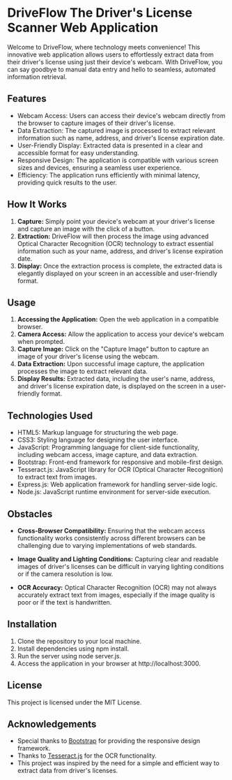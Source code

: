 # DriveFlow The Driver's License Scanner Web Application

Welcome to DriveFlow, where technology meets convenience! This innovative web application allows users to effortlessly extract data from their driver's license using just their device's webcam. With DriveFlow, you can say goodbye to manual data entry and hello to seamless, automated information retrieval.

## Features
- Webcam Access: Users can access their device's webcam directly from the browser to capture images of their driver's license.
- Data Extraction: The captured image is processed to extract relevant information such as name, address, and driver's license expiration date.
- User-Friendly Display: Extracted data is presented in a clear and accessible format for easy understanding.
- Responsive Design: The application is compatible with various screen sizes and devices, ensuring a seamless user experience.
- Efficiency: The application runs efficiently with minimal latency, providing quick results to the user.


## How It Works
1. **Capture:** Simply point your device's webcam at your driver's license and capture an image with the click of a button.
2. **Extraction:** DriveFlow will then process the image using advanced Optical Character Recognition (OCR) technology to extract essential information such as your name, address, and driver's license expiration date.
3. **Display:** Once the extraction process is complete, the extracted data is elegantly displayed on your screen in an accessible and user-friendly format.

## Usage
1. **Accessing the Application:** Open the web application in a compatible browser.
2. **Camera Access:** Allow the application to access your device's webcam when prompted.
3. **Capture Image:** Click on the "Capture Image" button to capture an image of your driver's license using the webcam.
4. **Data Extraction:** Upon successful image capture, the application processes the image to extract relevant data.
5. **Display Results:** Extracted data, including the user's name, address, and driver's license expiration date, is displayed on the screen in a user-friendly format.

## Technologies Used
- HTML5: Markup language for structuring the web page.
- CSS3: Styling language for designing the user interface.
- JavaScript: Programming language for client-side functionality, including webcam access, image capture, and data extraction.
- Bootstrap: Front-end framework for responsive and mobile-first design.
- Tesseract.js: JavaScript library for OCR (Optical Character Recognition) to extract text from images.
- Express.js: Web application framework for handling server-side logic.
- Node.js: JavaScript runtime environment for server-side execution.

## Obstacles
- **Cross-Browser Compatibility:** Ensuring that the webcam access functionality works consistently across different browsers can be challenging due to varying implementations of web standards.

- **Image Quality and Lighting Conditions:** Capturing clear and readable images of driver's licenses can be difficult in varying lighting conditions or if the camera resolution is low.

- **OCR Accuracy:** Optical Character Recognition (OCR) may not always accurately extract text from images, especially if the image quality is poor or if the text is handwritten.

## Installation
1. Clone the repository to your local machine.
2. Install dependencies using npm install.
3. Run the server using node server.js.
4. Access the application in your browser at http://localhost:3000.

## License
This project is licensed under the MIT License.

## Acknowledgements
- Special thanks to [Bootstrap](https://getbootstrap.com/) for providing the responsive design framework.
- Thanks to [Tesseract.js](https://tesseract.projectnaptha.com/) for the OCR functionality.
- This project was inspired by the need for a simple and efficient way to extract data from driver's licenses.